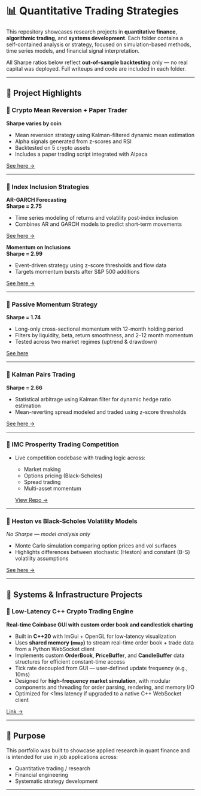 # 📊 Quantitative Trading Strategies

This repository showcases research projects in **quantitative finance**, **algorithmic trading**, and **systems development**. Each folder contains a self-contained analysis or strategy, focused on simulation-based methods, time series models, and financial signal interpretation.

All Sharpe ratios below reflect **out-of-sample backtesting** only — no real capital was deployed. Full writeups and code are included in each folder.

---

## 🔶 Project Highlights

### 🔹 Crypto Mean Reversion + Paper Trader  
**Sharpe varies by coin**  
- Mean reversion strategy using Kalman-filtered dynamic mean estimation  
- Alpha signals generated from z-scores and RSI  
- Backtested on 5 crypto assets  
- Includes a paper trading script integrated with Alpaca
  
[See here →](https://github.com/ctbowler/quant-research/tree/master/crypto-kalman-reversion)

---

### 🔹 Index Inclusion Strategies  

**AR-GARCH Forecasting**  
**Sharpe = 2.75**  
- Time series modeling of returns and volatility post-index inclusion  
- Combines AR and GARCH models to predict short-term movements
  
[See here →](https://github.com/ctbowler/quant-research/tree/master/index-inclusion-strategies/ar-garch-forecasting)
  
**Momentum on Inclusions**  
**Sharpe = 2.99**  
- Event-driven strategy using z-score thresholds and flow data  
- Targets momentum bursts after S&P 500 additions
  
[See here →](https://github.com/ctbowler/quant-research/tree/master/index-inclusion-strategies/momentum-trading)

---

### 🔹 Passive Momentum Strategy  
**Sharpe = 1.74**  
- Long-only cross-sectional momentum with 12-month holding period  
- Filters by liquidity, beta, return smoothness, and 2–12 month momentum  
- Tested across two market regimes (uptrend & drawdown)

[See here](https://github.com/ctbowler/quant-research/tree/master/passive-momentum)

---

### 🔹 Kalman Pairs Trading  
**Sharpe = 2.66**  
- Statistical arbitrage using Kalman filter for dynamic hedge ratio estimation  
- Mean-reverting spread modeled and traded using z-score thresholds
  
[See here →](https://github.com/ctbowler/quant-research/tree/master/pairs-trading-kalman)

---

### 🔹 IMC Prosperity Trading Competition  
- Live competition codebase with trading logic across:  
  - Market making  
  - Options pricing (Black-Scholes)  
  - Spread trading  
  - Multi-asset momentum
 
  [View Repo →](https://github.com/ctbowler/prosperity3-trading)  


---

### 🔹 Heston vs Black-Scholes Volatility Models  
*No Sharpe — model analysis only*  
- Monte Carlo simulation comparing option prices and vol surfaces  
- Highlights differences between stochastic (Heston) and constant (B-S) volatility assumptions

[See here →](https://github.com/ctbowler/quant-research/tree/master/options/heston-vs-bsm-volatility)

---

## 🔶 Systems & Infrastructure Projects

### 🔹 Low-Latency C++ Crypto Trading Engine  
**Real-time Coinbase GUI with custom order book and candlestick charting**  
- Built in **C++20** with ImGui + OpenGL for low-latency visualization  
- Uses **shared memory (`mmap`)** to stream real-time order book + trade data from a Python WebSocket client  
- Implements custom **OrderBook**, **PriceBuffer**, and **CandleBuffer** data structures for efficient constant-time access  
- Tick rate decoupled from GUI — user-defined update frequency (e.g., 10ms)  
- Designed for **high-frequency market simulation**, with modular components and threading for order parsing, rendering, and memory I/O  
- Optimized for <1ms latency if upgraded to a native C++ WebSocket client  

[Link →](https://github.com/ctbowler/quant-research/tree/master/low-latency-crypto-engine)


---

## 🔶 Purpose
This portfolio was built to showcase applied research in quant finance and is intended for use in job applications across:
- Quantitative trading / research  
- Financial engineering  
- Systematic strategy development

---

